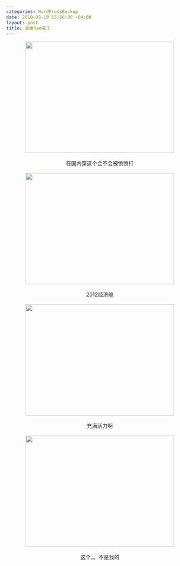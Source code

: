 ```yaml
--- 
categories: WordPressBackup
date: 2010-08-19 15:56:00 -04:00
layout: post
title: 装嫩Tee来了
---
```

<div class="separator" style="clear: both; text-align: center;"><a href="http://1.bp.blogspot.com/_JkjZvHYNoXw/TG2Ls1ylNTI/AAAAAAABEEE/eSZpxkn-72Q/s1600/IMG_0011.JPG" imageanchor="1" style="margin-left: 1em; margin-right: 1em;"><img border="0" height="300" src="http://1.bp.blogspot.com/_JkjZvHYNoXw/TG2Ls1ylNTI/AAAAAAABEEE/eSZpxkn-72Q/s400/IMG_0011.JPG" width="400" /></a></div><div class="separator" style="clear: both; text-align: center;"><br /></div><div class="separator" style="clear: both; text-align: center;">在国内穿这个会不会被愤愤打</div><br /><div class="separator" style="clear: both; text-align: center;"><a href="http://3.bp.blogspot.com/_JkjZvHYNoXw/TG2LtoMTpnI/AAAAAAABEEI/9CMPMZOskOA/s1600/IMG_0010.JPG" imageanchor="1" style="margin-left: 1em; margin-right: 1em;"><img border="0" height="300" src="http://3.bp.blogspot.com/_JkjZvHYNoXw/TG2LtoMTpnI/AAAAAAABEEI/9CMPMZOskOA/s400/IMG_0010.JPG" width="400" /></a></div><div class="separator" style="clear: both; text-align: center;"><br /></div><div class="separator" style="clear: both; text-align: center;">2012经济舱</div><br /><div class="separator" style="clear: both; text-align: center;"><a href="http://2.bp.blogspot.com/_JkjZvHYNoXw/TG2LuauBrbI/AAAAAAABEEM/Dsb3Y0budz4/s1600/IMG_0009.JPG" imageanchor="1" style="margin-left: 1em; margin-right: 1em;"><img border="0" height="300" src="http://2.bp.blogspot.com/_JkjZvHYNoXw/TG2LuauBrbI/AAAAAAABEEM/Dsb3Y0budz4/s400/IMG_0009.JPG" width="400" /></a></div><div class="separator" style="clear: both; text-align: center;"><br /></div><div class="separator" style="clear: both; text-align: center;">充满活力啊</div><br /><div class="separator" style="clear: both; text-align: center;"><a href="http://4.bp.blogspot.com/_JkjZvHYNoXw/TG2LvrZ-tmI/AAAAAAABEEQ/X9dWOKg1N6k/s1600/IMG_0007.JPG" imageanchor="1" style="margin-left: 1em; margin-right: 1em;"><img border="0" height="300" src="http://4.bp.blogspot.com/_JkjZvHYNoXw/TG2LvrZ-tmI/AAAAAAABEEQ/X9dWOKg1N6k/s400/IMG_0007.JPG" width="400" /></a></div><div class="separator" style="clear: both; text-align: center;"><br /></div><div class="separator" style="clear: both; text-align: center;">这个。。不是我的</div>
